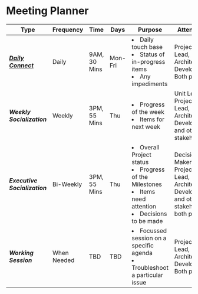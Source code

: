 # Meeting Planner 


|  Type  | Frequency | Time   | Days   |  Purpose  |  Attendees   |
|----|----|----|----|----|----|
| [***Daily Connect***](https://github.com/e2eSolutionArchitect/IT-Project-Management/blob/main/communication/meetings/daily-connect.md)   | Daily | 9AM, 30 Mins| Mon-Fri   |  <li>Daily touch base </li><li> Status of in-progress items</li><li> Any impediments</li>    | Project Lead, Architect, Developers Both parties|
| ***Weekly Socialization***   | Weekly | 3PM, 55 Mins| Thu   |  <li>Progress of the week</li><li> Items for next week </li> | Unit Leads, Project Lead, Architect, Developers, and other stakeholders|
| ***Executive Socialization***   | Bi-Weekly | 3PM, 55 Mins| Thu   |  <li> Overall Project status </li><li>Progress of the Milestones</li><li> Items need attention </li><li> Decisions to be made</li> | Decision Makers, Project Lead, Architect, Developers, and other stakeholders both parties|
| ***Working Session***   | When Needed | TBD| TBD   |  <li>Focussed session on a specific agenda </li><li> Troubleshoot a particular issue</li> | Project Lead, Architect, Developers Both parties|
